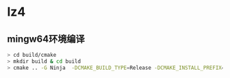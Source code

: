 

# lz4

## mingw64环境编译

```bash
> cd build/cmake
> mkdir build & cd build
> cmake .. -G Ninja  -DCMAKE_BUILD_TYPE=Release -DCMAKE_INSTALL_PREFIX=D:\devtools\lz4.1.9.4
```